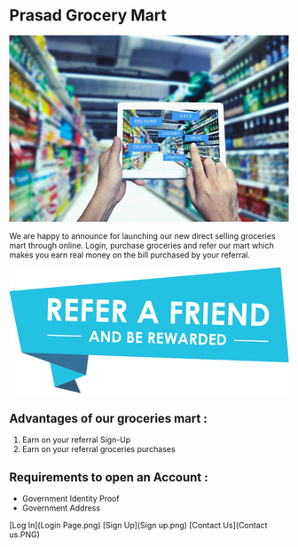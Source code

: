 # Prasad Grocery Mart
![](GettyImages-691117788-5ab9a1053418c60036b78d71-5abda7bf0e23d9003637f418.jpg) 

We are happy to announce for launching our new direct selling groceries mart through online. Login, purchase groceries and refer our mart which makes you earn real money on the bill purchased by your referral. 

![](refer.png)

## Advantages of our groceries mart :
 
 1. Earn on your referral Sign-Up
 2. Earn on your referral groceries purchases

## Requirements to open an Account :

- Government Identity Proof
- Government Address 



[Log In](Login Page.png)                             [Sign Up](Sign up.png)                                 [Contact Us](Contact us.PNG)
